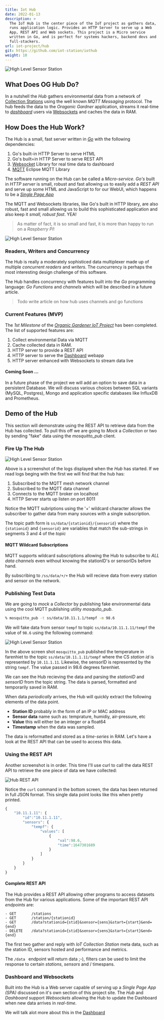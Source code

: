 ```yaml
---
title: Iot Hub
date: 2022-01-13
description: >
  The IoT Hub is the center piece of the IoT project as gathers data,
  runs application logic. Provides an HTTP Server to serve up a Web
  App, REST API and Web sockets. This project is a Micro service
  written in Go, and is perfect for systems hackers, backend devs and
  full-stackers.
url: iot-project/hub
git: https://github.com/iot-station/iothub
weight: 10
---
```


![High Level Sensor Station](/img/iothub.png)

## What Does OG Hub Do?

In a nutshell the _Hub_ gathers environmental data from a network of
[Collection Stations](iot-project/collection-station) using the well
known _MQTT Messaging_ protocol. The hub feeds the data to the
_Oraganic Gardner_ application, streams it real-time to
[_dashboard_](/iot-project/dashboard) users via
[Websockets](http://websockets.org) and caches the data in RAM.

## How Does the Hub Work?

The Hub is a small, fast server written in [_Go_](http://golang.org)
with the following dependencies:

1. Go's built-in HTTP Server to serve HTML
2. Go's built=in HTTP Server to serve REST API
3. [Websocket](https://github.com/nhooyr/websocket) Library for real
   time data to dashboard 
4. [MQTT](https://github.com/eclipse/paho.mqtt.golang) Eclipse MQTT
   Library

The software running on the Hub can be called a _Micro-service_.
_Go's_ built in _HTTP server_ is small, robust and fast allowing us
to easily add a _REST API_ and serve up some HTML and JavaScript to
for our WebUI, which happens to be a 
[_Single Page App_](https://developer.mozilla.org/en-US/docs/Glossary/SPA) 

The MQTT and Websockets libraries, like Go's built in HTTP library,
are also robust, fast and small allowing us to build this
sophisticated application and also keep it _small, robust fast_. YEA!

> As matter of fact, it is so small and fast, it is more than happy to
> run on a _Raspberry Pi_!

![High Level Sensor Station](/img/rpi.jpg)

### Readers, Writers and Concurrency

The Hub is really a  moderately sophisticed data multiplexer made up
of multiple _concurrent_ _readers_ and _writers_. The cuncurrency is
perhaps the most interesting design challenge of this software.

The Hub handles concurrency with features built into the _Go_
programming language: _Go Functions_ and _channels_ which will be
described in a future article.

> Todo write article on how hub uses channels and go functions

### Current Features (MVP)

The _1st Milestone_ of the 
[_Organic Gardener IoT Project_](/iot-project) has been completed. The
list of supported features are:

1. Collect environmental Data via MQTT
2. Cache collected data in RAM.
3. HTTP server to provide a REST API
4. HTTP server to serve the [Dashboard](/iot-project-organic-gardener/dashboard) webapp
4. HTTP server enhanced with Websockets to stream data live

#### Coming Soon ...

In a future phase of the project we will add an option to save
data in a persistent Database. We will discuss various choices between
SQL variants (MySQL, Postgres), Mongo and application specific
databases like InfluxDB and Prometheus.

## Demo of the Hub

This section will demonstrate using the REST API to retrieve data from
the Hub has collected. To pull this off we are going to _Mock_ a
_Collection_ or two by sending "fake" data using the _mosquitto_pub_
client. 

### Fire Up The Hub

![High Level Sensor Station](/img/screen-shot-hub-start.png)

Above is a screenshot of the logs displayed when the _Hub_ has
started. If we read logs beging with the first we will find that the
hub has:

1. Subscribed to the MQTT mesh network channel
2. Subscribed to the MQTT data channel
3. Connects to the MQTT broker on localhost
4. HTTP Server starts up listen on port 8011

Notice the MQTT subriptions using the '+' wildcard character allows
the subscriber to gather data from many sources with a single
subscription. 

The topic path form is ```ss/data/{stationid}/{sensorid}``` where the
```{stationid}``` and ```{sensorid}``` are variables that match the
sub-strings in segments 3 and 4 of the _topic_

#### MQTT Wildcard Subscriptions

MQTT supports wildcard subscriptions allowing the Hub to subscribe to
_ALL_ _data channels_ even without knowing the stationID's or
sensorIDs before hand.

By subscribing to ```/ss/data/+/+``` the Hub will recieve data from
every station and sensor on the network. 

### Publishing Test Data 

We are going to _mock_ a _Collector_ by publishing fake environmental
data using the cool MQTT publishing utility _mosquito_pub_.

```bash
% mosquitto_pub -t ss/data/10.11.1.1/tempf -m 98.6
```

We will fake data from sensor ```tempf``` to topic
```ss/data/10.11.1.11/tempf``` the value of ```98.6``` using the 
following command:

![High Level Sensor Station](/img/screen-shot-hub-data.png)

In the above screen shot ```mosquitto_pub``` published the temperature
in farenhiet to the topic ```ss/data/10.11.1.11/tempf``` where the CS
_station id_ is represented by ```10.11.1.11```. Likewise, the sensorID
is represented by the string ```tempf```. The value passed in 98.6
degrees farenhiet.

We can see the Hub recieving the data and parsing the _stationID_ and
_sensorID_ from the topic string. The data is parsed, formatted and
temporarily saved in RAM. 

When data _periodically_ arrives, the Hub will quickly extract
the following elements of the data point.

- **Station ID** probably in the form of an IP or MAC address
- **Sensor data** name such as: temprature, humidiy, air-pressure, etc
- **Value** this will either be an integer or a float64
- **Timestamp** when the data was sampled.

The data is reformatted and stored as a _time-series_ in RAM. Let's
have a look at the REST API that can be used to access this data.

### Using the REST API

Another screenshot is in order. This time I'll use curl to call the
data REST API to retrieve the one piece of data we have collected:

![Hub REST API](/img/screen-shot-hub-curl.png)

Notice the ```curl``` command in the bottom screen, the data has been
returned in full JSON format. This single data point looks like
this when pretty printed.

```JavaScript
{
    "10.11.1.11": {
        "id":"10.11.1.11",
        "sensors": {
            "tempf": { 
                "values": [
                    {
                        "val":98.6,
                        "time":1647301689
                    }
                ]
            }
        }
    }
}
```

#### Complete REST API

The Hub provides a REST API allowing other programs to access datasets
from the Hub for various applications. Some of the important REST API
_endpoints_ are:

```
- GET       /stations
- GET       /station/{stationid}
- GET       /data?stationid={stid}&sensor={sens}&start={start}&end={end}
- DELETE    /data?stationid={stid}&sensor={sens}&start={start}&end={end}
```

The first two gather and reply with _IoT Collection Station_ meta
data, such as the station ID, sensors hosted and performance
and metrics.

The ```/data ``` endpoint will return data ;-), filters can be used to
limit the response to certain _stations_, _sensors_ and / timespans.

### Dashboard and Websockets

Built into the Hub is a Web server capable of serving up a _Single
Page App (SPA)_ discussed on it's own section of this project
site. The _Hub_ and _Dashboard_ support _Websockets_ allowing the Hub
to update the Dashboard when new data arrives in _real-time_.

We will talk alot more about this in the
[Dashboard](/iot-project/dashboard) 
